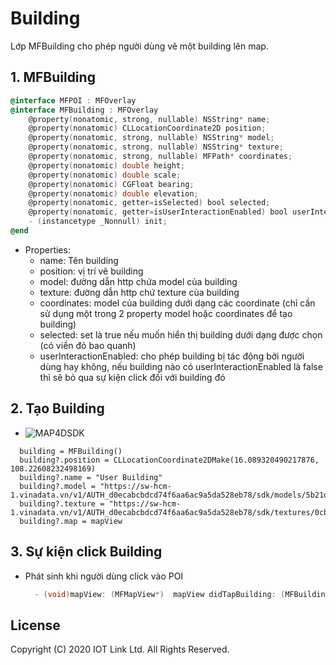 # Building
Lớp MFBuilding cho phép người dùng vẽ một building lên map.


## 1. MFBuilding

```objective-c
@interface MFPOI : MFOverlay
@interface MFBuilding : MFOverlay
    @property(nonatomic, strong, nullable) NSString* name;
    @property(nonatomic) CLLocationCoordinate2D position;
    @property(nonatomic, strong, nullable) NSString* model;
    @property(nonatomic, strong, nullable) NSString* texture;
    @property(nonatomic, strong, nullable) MFPath* coordinates;
    @property(nonatomic) double height;
    @property(nonatomic) double scale;
    @property(nonatomic) CGFloat bearing;
    @property(nonatomic) double elevation;
    @property(nonatomic, getter=isSelected) bool selected;
    @property(nonatomic, getter=isUserInteractionEnabled) bool userInteractionEnabled;
    - (instancetype _Nonnull) init;
@end
```  

- Properties:
    + name: Tên building
    + position: vị trí vẽ building
    + model: đường dẫn http chứa model của building
    + texture: đường dẫn http chứ texture của building
    + coordinates: model của building dưới dạng các coordinate (chỉ cần sử dụng một trong 2 property model hoặc coordinates để tạo building)
    + selected: set là true nếu muốn hiển thị building dưới dạng được chọn (có viền đỏ bao quanh)
    + userInteractionEnabled: cho phép building bị tác động bởi người dùng hay không, nếu building nào có userInteractionEnabled là false thì sẽ bỏ qua sự kiện click đối với building đó

## 2. Tạo Building

  -  ![MAP4DSDK](https://raw.githubusercontent.com/iotlinkadmin/map4d-ios-sdk/master/docs/resource/3-marker.png) 
  
```switf
  building = MFBuilding()
  building?.position = CLLocationCoordinate2DMake(16.089320490217876, 108.22608232498169)
  building?.name = "User Building"
  building?.model = "https://sw-hcm-1.vinadata.vn/v1/AUTH_d0ecabcbdcd74f6aa6ac9a5da528eb78/sdk/models/5b21d9a5cd18d02d045a5e99"
  building?.texture = "https://sw-hcm-1.vinadata.vn/v1/AUTH_d0ecabcbdcd74f6aa6ac9a5da528eb78/sdk/textures/0cb35e1610c34e55946a7839356d8f66.jpg"
  building?.map = mapView
```

## 3. Sự kiện click Building

  - Phát sinh khi người dùng click vào POI
    ```objective-c
      - (void)mapView: (MFMapView*)  mapView didTapBuilding: (MFBuilding*) building;
    ```


License
-------

Copyright (C) 2020 IOT Link Ltd. All Rights Reserved.